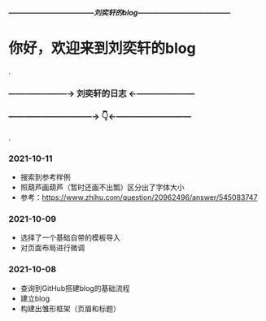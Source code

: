
##### ————————————刘奕轩的blog—————————————
#   你好，欢迎来到刘奕轩的blog
.
### ———————→ 刘奕轩的日志 ←———————
### ——————————→ 👇←—————————
.

### 2021-10-11
 - 搜索到参考样例
 - 照葫芦画葫芦（暂时还画不出瓢）区分出了字体大小
 - 参考：https://www.zhihu.com/question/20962496/answer/545083747


### 2021-10-09
 - 选择了一个基础自带的模板导入
 - 对页面布局进行微调


### 2021-10-08
 - 查询到GitHub搭建blog的基础流程
 - 建立blog
 - 构建出雏形框架（页眉和标题）
